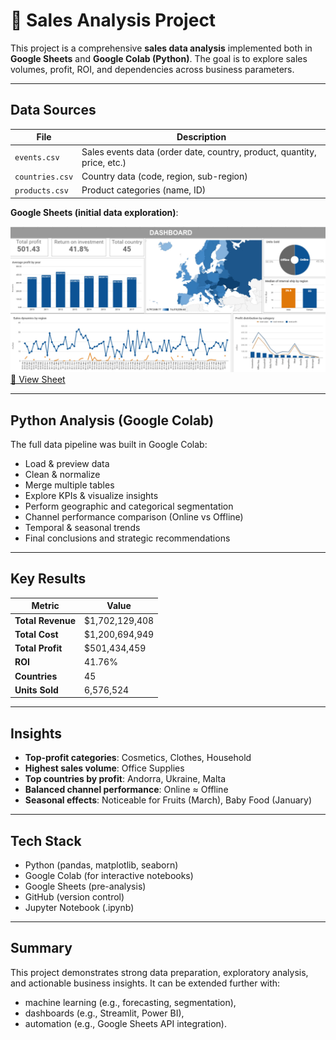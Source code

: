 # 🛒 Sales Analysis Project

This project is a comprehensive **sales data analysis** implemented both in **Google Sheets** and **Google Colab (Python)**. The goal is to explore sales volumes, profit, ROI, and dependencies across business parameters.

---

## Data Sources

| File | Description |
|------|-------------|
| `events.csv` | Sales events data (order date, country, product, quantity, price, etc.) |
| `countries.csv` | Country data (code, region, sub-region) |
| `products.csv` | Product categories (name, ID) |

**Google Sheets (initial data exploration)**:  

![Dashboard](Dashboard_P_GS.png)
[🔗 View Sheet](https://docs.google.com/spreadsheets/d/1Cvdxp6J860tB9z5PiBoqbcMVMTQd_hOG4qgKuPvaf3g/edit?usp=sharing)

---

## Python Analysis (Google Colab)

The full data pipeline was built in Google Colab:

- Load & preview data
- Clean & normalize
- Merge multiple tables
- Explore KPIs & visualize insights
- Perform geographic and categorical segmentation
- Channel performance comparison (Online vs Offline)
- Temporal & seasonal trends
- Final conclusions and strategic recommendations

---

## Key Results

| Metric | Value |
|--------|-------|
| **Total Revenue** | $1,702,129,408 |
| **Total Cost** | $1,200,694,949 |
| **Total Profit** | $501,434,459 |
| **ROI** | 41.76% |
| **Countries** | 45 |
| **Units Sold** | 6,576,524 |

---

## Insights

- **Top-profit categories**: Cosmetics, Clothes, Household
- **Highest sales volume**: Office Supplies
- **Top countries by profit**: Andorra, Ukraine, Malta
- **Balanced channel performance**: Online ≈ Offline
- **Seasonal effects**: Noticeable for Fruits (March), Baby Food (January)

---

## Tech Stack

- Python (pandas, matplotlib, seaborn)
- Google Colab (for interactive notebooks)
- Google Sheets (pre-analysis)
- GitHub (version control)
- Jupyter Notebook (.ipynb)

---

## Summary

This project demonstrates strong data preparation, exploratory analysis, and actionable business insights. It can be extended further with:

- machine learning (e.g., forecasting, segmentation),
- dashboards (e.g., Streamlit, Power BI),
- automation (e.g., Google Sheets API integration).
